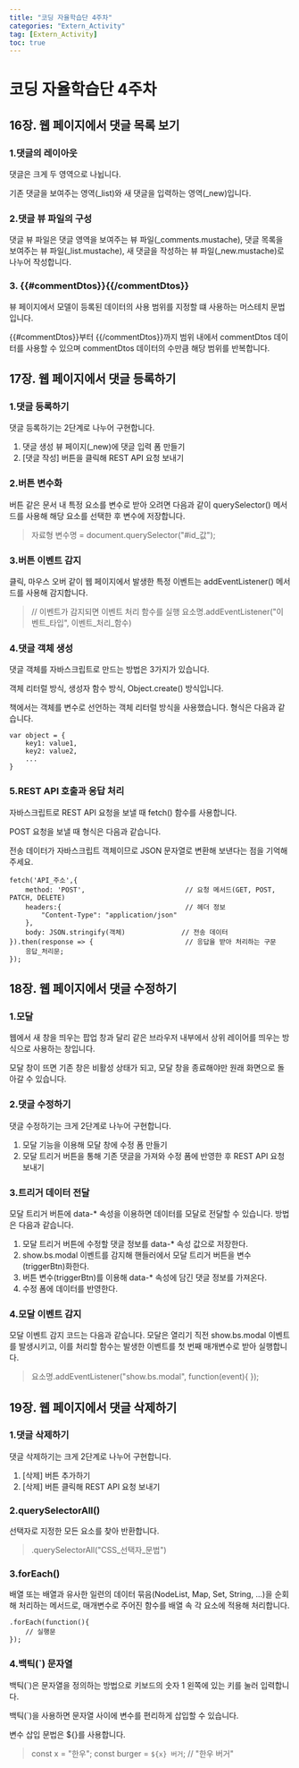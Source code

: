 ```yaml
---
title: "코딩 자율학습단 4주차"
categories: "Extern_Activity"
tag: [Extern_Activity]
toc: true
---
```


# 코딩 자율학습단 4주차

## 16장. 웹 페이지에서 댓글 목록 보기

### 1.댓글의 레이아웃

댓글은 크게 두 영역으로 나뉩니다.

기존 댓글을 보여주는 영역(_list)와 새 댓글을 입력하는 영역(_new)입니다.

### 2.댓글 뷰 파일의 구성

댓글 뷰 파일은 댓글 영역을 보여주는 뷰 파일(_comments.mustache), 댓글 목록을 보여주는 뷰 파일(_list.mustache), 새 댓글을 작성하는 뷰 파일(_new.mustache)로 나누어 작성합니다.

### 3. {{#commentDtos}}{{/commentDtos}}

뷰 페이지에서 모델이 등록된 데이터의 사용 범위를 지정할 떄 사용하는 머스테치 문법입니다.

{{#commentDtos}}부터 {{/commentDtos}}까지 범위 내에서 commentDtos 데이터를 사용할 수 있으며 commentDtos 데이터의 수만큼 해당 범위를 반복합니다.

## 17장. 웹 페이지에서 댓글 등록하기

### 1.댓글 등록하기

댓글 등록하기는 2단계로 나누어 구현합니다.

1. 댓글 생성 뷰 페이지(_new)에 댓글 입력 폼 만들기
2. [댓글 작성] 버튼을 클릭해 REST API 요청 보내기

### 2.버튼 변수화

버튼 같은 문서 내 특정 요소를 변수로 받아 오려면 다음과 같이 querySelector() 메서드를 사용해 해당 요소를 선택한 후 변수에 저장합니다.

> 자료형 변수명 = document.querySelector("#id_값");

### 3.버튼 이벤트 감지

클릭, 마우스 오버 같이 웹 페이지에서 발생한 특정 이벤트는 addEventListener() 메서드를 사용해 감지합니다.

> // 이벤트가 감지되면 이벤트 처리 함수를 실행
> 요소명.addEventListener("이벤트_타입", 이벤트_처리_함수)

### 4.댓글 객체 생성

댓글 객체를 자바스크립트로 만드는 방법은 3가지가 있습니다.

객체 리터럴 방식, 생성자 함수 방식, Object.create() 방식입니다.

책에서는 객체를 변수로 선언하는 객체 리터럴 방식을 사용했습니다. 형식은 다음과 같습니다.

```
var object = {
    key1: value1,
    key2: value2,
    ...
}

```

### 5.REST API 호출과 응답 처리

자바스크립트로 REST API 요청을 보낼 때 fetch() 함수를 사용합니다.

POST 요청을 보낼 때 형식은 다음과 같습니다.

전송 데이터가 자바스크립트 객체이므로 JSON 문자열로 변환해 보낸다는 점을 기억해 주세요.

```
fetch('API_주소',{
    method: 'POST',                         // 요청 메서드(GET, POST, PATCH, DELETE)
    headers:{                               // 헤더 정보
        "Content-Type": "application/json"
    },
    body: JSON.stringify(객체)              // 전송 데이터
}).then(response => {                       // 응답을 받아 처리하는 구문
    응답_처리문;
});
```

## 18장. 웹 페이지에서 댓글 수정하기

### 1.모달

웹에서 새 창을 띄우는 팝업 창과 달리 같은 브라우저 내부에서 상위 레이어를 띄우는 방식으로 사용하는 창입니다.

모달 창이 뜨면 기존 창은 비활성 상태가 되고, 모달 창을 종료해야만 원래 화면으로 돌아갈 수 있습니다.

### 2.댓글 수정하기

댓글 수정하기는 크게 2단계로 나누어 구현합니다.

1. 모달 기능을 이용해 모달 창에 수정 폼 만들기
2. 모달 트리거 버튼을 통해 기존 댓글을 가져와 수정 폼에 반영한 후 REST API 요청 보내기

### 3.트리거 데이터 전달

모달 트리거 버튼에 data-* 속성을 이용하면 데이터를 모달로 전달할 수 있습니다. 방법은 다음과 같습니다.

1. 모달 트리거 버튼에 수정할 댓글 정보를 data-* 속성 값으로 저장한다.
2. show.bs.modal 이벤트를 감지해 핸들러에서 모달 트리거 버튼을 변수(triggerBtn)화한다.
3. 버튼 변수(triggerBtn)를 이용해 data-* 속성에 담긴 댓글 정보를 가져온다.
4. 수정 폼에 데이터를 반영한다.

### 4.모달 이벤트 감지

모달 이벤트 감지 코드는 다음과 같습니다. 모달은 열리기 직전 show.bs.modal 이벤트를 발생시키고, 이를 처리할 함수는 발생한 이벤트를 첫 번째 매개변수로 받아 실행합니다.

> 요소명.addEventListener("show.bs.modal", function(event){
> });

## 19장. 웹 페이지에서 댓글 삭제하기

### 1.댓글 삭제하기

댓글 삭제하기는 크게 2단계로 나누어 구현합니다.

1. [삭제] 버튼 추가하기
2. [삭제] 버튼 클릭해 REST API 요청 보내기

### 2.querySelectorAll()

선택자로 지정한 모든 요소를 찾아 반환합니다.

> .querySelectorAll("CSS_선택자_문법")

### 3.forEach()

배열 또는 배열과 유사한 일련의 데이터 묶음(NodeList, Map, Set, String, ...)을 순회해 처리하는 메서드로, 매개변수로 주어진 함수를 배열 속 각 요소에 적용해 처리합니다.

```
.forEach(function(){
    // 실행문
});
```

### 4.백틱(`) 문자열

백틱(`)은 문자열을 정의하는 방법으로 키보드의 숫자 1 왼쪽에 있는 키를 눌러 입력합니다.

백틱(`)을 사용하면 문자열 사이에 변수를 편리하게 삽입할 수 있습니다.

변수 삽입 문법은 ${}를 사용합니다.

> const x = "한우";
> const burger = `${x} 버거`; // "한우 버거"